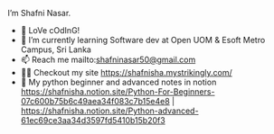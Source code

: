 I’m Shafni Nasar.
- 👀 LoVe cOdInG!
- 🌱 I’m currently learning Software dev at Open UOM & Esoft Metro Campus, Sri Lanka
- 📫 Reach me mailto:shafninasar50@gmail.com
- 👨‍💻 Checkout my site https://shafnisha.mystrikingly.com/
- 🦾 My python beginner and advanced notes in notion https://shafnisha.notion.site/Python-For-Beginners-07c600b75b6c49aea34f083c7b15e4e8 | https://shafnisha.notion.site/Python-advanced-61ec69ce3aa34d3597fd5410b15b20f3
